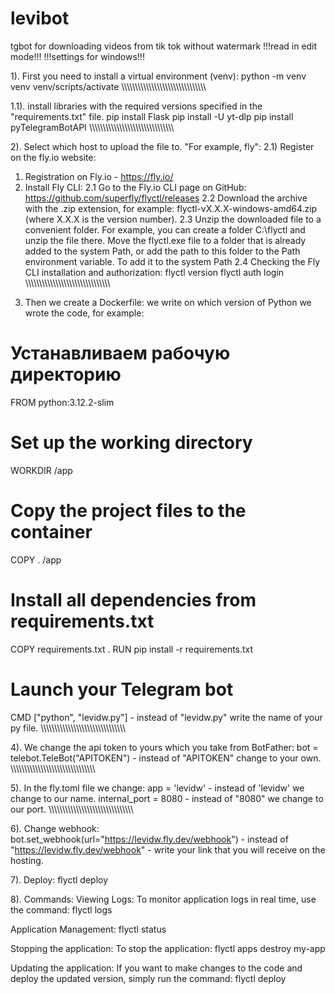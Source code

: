 # levibot
tgbot for downloading videos from tik tok without watermark
!!!read in edit mode!!!
!!!settings for windows!!!

1). First you need to install a virtual environment (venv):
python -m venv venv
venv/scripts/activate
\\\\\\\\\\\\\\\\\\\\\\\\\\\\\\\\\\\\\\\\\\\\\\\\\\\\\\\\\\\\\

1.1). install libraries with the required versions specified in the "requirements.txt" file.
  pip install Flask
  pip install -U yt-dlp
  pip install pyTelegramBotAPI
\\\\\\\\\\\\\\\\\\\\\\\\\\\\\\\\\\\\\\\\\\\\\\\\\\\\\\\\\\\\\

2). Select which host to upload the file to.
"For example, fly":
2.1) Register on the fly.io website:

1. Registration on Fly.io - https://fly.io/
2. Install Fly CLI:
2.1 Go to the Fly.io CLI page on GitHub: https://github.com/superfly/flyctl/releases
2.2 Download the archive with the .zip extension, for example: flyctl-vX.X.X-windows-amd64.zip (where X.X.X is the version number).
2.3 Unzip the downloaded file to a convenient folder. 
For example, you can create a folder C:\flyctl and unzip the file there.
Move the flyctl.exe file to a folder that is already added to the system Path, or add the path to this folder to the Path environment variable. To add it to the system Path
2.4 Checking the Fly CLI installation and authorization:
flyctl version
flyctl auth login
\\\\\\\\\\\\\\\\\\\\\\\\\\\\\\\\\\\\\\\\\\\\\\\\\\\\\\\\\\\\\

3) Then we create a Dockerfile:
we write on which version of Python we wrote the code, for example: 

# Устанавливаем рабочую директорию
FROM python:3.12.2-slim
# Set up the working directory
WORKDIR /app

# Copy the project files to the container
COPY . /app

# Install all dependencies from requirements.txt
COPY requirements.txt .
RUN pip install -r requirements.txt

# Launch your Telegram bot
CMD ["python", "levidw.py"] - instead of "levidw.py" write the name of your py file.
\\\\\\\\\\\\\\\\\\\\\\\\\\\\\\\\\\\\\\\\\\\\\\\\\\\\\\\\\\\\\

4). We change the api token to yours which you take from BotFather:
bot = telebot.TeleBot("APITOKEN") - instead of "APITOKEN" change to your own.
\\\\\\\\\\\\\\\\\\\\\\\\\\\\\\\\\\\\\\\\\\\\\\\\\\\\\\\\\\\\\

5). In the fly.toml file we change:
app = 'levidw' - instead of 'levidw' we change to our name.
internal_port = 8080 - instead of "8080" we change to our port.
\\\\\\\\\\\\\\\\\\\\\\\\\\\\\\\\\\\\\\\\\\\\\\\\\\\\\\\\\\\\\

6). Change webhook:
bot.set_webhook(url="https://levidw.fly.dev/webhook") - instead of "https://levidw.fly.dev/webhook" - write your link that you will receive on the hosting.

7). Deploy:
flyctl deploy

8). Commands:
Viewing Logs: To monitor application logs in real time, use the command:
flyctl logs

Application Management:
flyctl status

Stopping the application: To stop the application:
flyctl apps destroy my-app

Updating the application: If you want to make changes to the code and deploy the updated version, simply run the command:
flyctl deploy
